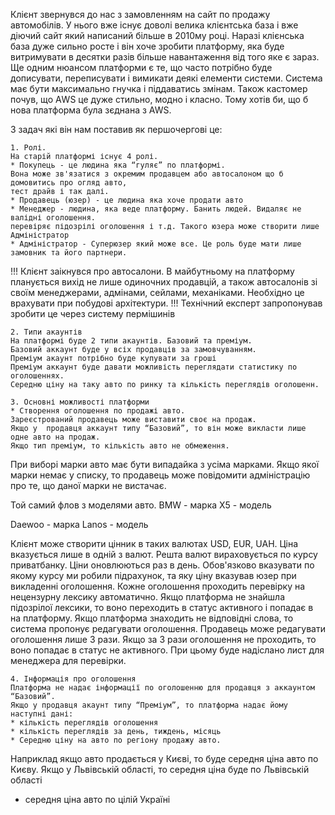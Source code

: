Клієнт звернувся до нас з замовленням на сайт по продажу автомобілів.
У нього вже існує доволі велика клієнтська база і вже діючий сайт який написаний більше 
в 2010му році. Наразі клієнська база дуже сильно росте і він хоче зробити платформу, 
яка буде витримувати в десятки разів більше навантаження від того яке є зараз.
Ще одним нюансом платформи є те, що часто потрібно буде дописувати, переписувати 
і вимикати деякі елементи системи.
Система має бути максимально гнучка і піддаватись змінам.
Також кастомер почув, що АWS це дуже стильно, модно і класно. Тому хотів би, 
що б нова платформа була зєднана з AWS.

З задач які він нам поставив як першочергові це:

	1. Ролі.
	На старій платформі існує 4 ролі.
	* Покупець - це людина яка “гуляє” по платформі. 
    Вона може зв'язатися з окремим продавцем або автосалоном що б домовитись про огляд авто, 
    тест драйв і так далі.
	* Продавець (юзер) - це людина яка хоче продати авто
	* Менеджер - людина, яка веде платформу. Банить людей. Видаляє не валідні оголошення. 
    перевіряє підозрілі оголошення і т.д. Такого юзера може створити лише Адміністратор
	* Адміністратор - Суперюзер який може все. Це роль буде мати лише замовник та його партнери.

!!! Клієнт заікнувся про автосалони. В майбутньому на платформу планується вихід 
не лише одиночних продавцій, а також автосалонів зі своїм 
менеджерами, адмінами, сейлами, механіками. Необхідно це врахувати при побудові архітектури.
!!! Технічний експерт запропонував зробити це через систему пермішинів

	2. Типи акаунтів
	На платформі буде 2 типи акаунтів. Базовий та преміум. 
    Базовий аккаунт буде у всіх продавців за замовчуванням. 
    Преміум акаунт потрібно буде купувати за гроші
	Преміум аккаунт буде давати можливість переглядати статистику по оголошеннях. 
    Середню ціну на таку авто по ринку та кількість переглядів оголошенн.

	3. Основні можливості платформи
	* Створення оголошення по продажі авто.
	Зареєстрований продавець може виставити своє на продаж. 
    Якщо у  продавця аккаунт типу “Базовий”, то він може викласти лише одне авто на продаж. 
    Якщо тип преміум, то кількість авто не обмеження.
При виборі марки авто має бути випадайка з усіма марками. 
Якщо якої марки немає у списку, то продавець може повідомити адміністрацію про те,
що даної марки не вистачає.

Той самий флов з моделями авто.
BMW - марка
X5 - модель

Daewoo - марка
Lanos - модель

Клієнт може створити цінник в таких валютах USD, EUR, UAH. Ціна вказується лише в одній з валют. 
Решта валют вираховується по курсу приватбанку. Ціни оновлюються раз в день.
Обов'язково вказувати по якому курсу ми робили підрахунок, та яку ціну вказував юзер 
при викладенні оголошення.
Кожне оголошення проходить перевірку на нецензурну лексику автоматично.
Якщо платформа не знайшла підозрілої лексики, то воно переходить в статус активного 
і попадає в на платформу. Якщо платформа знаходить не відповідні слова, то система 
пропонує редагувати оголошення. Продавець може редагувати оголошення лише 3 рази. 
Якщо за 3 рази оголошення не проходить, то воно попадає в статус не активного. 
При цьому буде надіслано лист для менеджера для перевірки.

	4. Інформація про оголошення
	Платформа не надає інформації по оголошенню для продавця з аккаунтом “Базовий”. 
    Якщо у продавця акаунт типу “Преміум”, то платформа надає йому наступні дані:
	* кількість переглядів оголошення
	* кількість переглядів за день, тиждень, місяць
	* Середню ціну на авто по регіону продажу авто.
Наприклад якщо авто продається у Києві, то буде середня ціна авто по Києву.
Якщо у Львівській області, то середня ціна буде по Львівській області
* середня ціна авто по цілій Україні